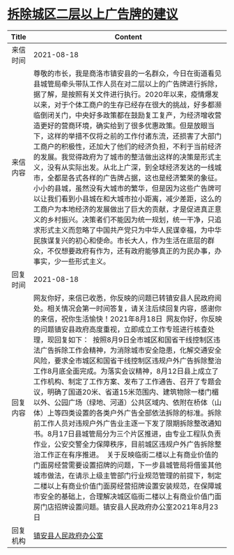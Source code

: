 # <a href="http://www.shangluo.gov.cn/zmhd/ldxxxx.jsp?urltype=leadermail.LeaderMailContentUrl&wbtreeid=1112&leadermailid=7686">拆除城区二层以上广告牌的建议</a>
|Title|Content|
|:---:|---|
|来信时间|2021-08-18|
|来信内容|尊敬的市长，我是商洛市镇安县的一名群众，今日在街道看见县城管局牵头带队工作人员在对二层以上的广告牌进行拆除，据了解，是按照有关文件进行执行。2020年以来，疫情爆发以来，对于个体工商户的生存已经存在很大的挑战，好多都濒临倒闭关门，中央好多政策都在鼓励复工复产，为经济增收营造更好的营商环境，确实给到了很多优惠政策。但是放眼当下，这样的举措不仅将之前的工作付诸东流，还损害了大部门工商户的积极性，还加大了他们的经济负担，不利于当前经济的发展。我觉得政府为了城市的整洁做出这样的决策是形式主义，没有从实际出发。从北上广深，到全球经济发达的一线城市，全都是各式各样的广告牌占据，这也是经济繁荣的象征。小小的县城，虽然没有大城市的繁华，但是因为这些广告牌可以让我们看到小县城在和大城市拉小距离，减少差距，这么的工商户为本地经济的发展做出了巨大的贡献，才是促进真正意义的乡村振兴。决策者们不能因为统一规划，统一干净，只追求形式主义而忽略了中国共产党只为中华人民谋幸福，为中华民族谋复兴的初心和使命。市长大人，作为生活在底层的群众，不仅想要政府有作为，还有政府能够真正的为民办事，办事实，少一些形式主义。|
|回复时间|2021-08-18|
|回复内容|网友你好，来信已收悉，你反映的问题已转镇安县人民政府阅处。相关情况会第一时间答复，请关注后续回复内容，感谢你的来信，祝你生活愉快！2021年8月18日  网友你好，你反映的问题镇安县政府高度重视，立即成立工作专班进行核查处理，现回复如下：  按照8月9日全市城区和国省干线控制区违法广告拆除工作会精神，为消除城市安全隐患，化解交通安全风险，要求全市城区和国省干线控制区违规户外广告拆除整治工作8月底全面完成。为落实会议精神，8月12日县上成立了工作机构、制定了工作方案、发布了工作通告、召开了专题会议，明确了国道20米、省道15米范围内、建筑物除一楼门楣以外、公园广场（绿地、河道）公共区域内、依附在桥体（山体）上等四类设置的各类户外广告全部依法拆除的标准。拆除前工作人员对违规户外广告业主逐一下发了限期拆除整改通知书。8月17日县城管局分为三个片区推进，由专业工程队负责作业，公安交警全力保障秩序，目前城区违规户外广告拆除整治工作正在有序推进。  关于反映临街二楼以上有商业价值的门面房经营需要设置招牌的问题，下一步县城管局将借鉴其他城市做法，在请示上级主管部门行业规范管理的前提下，制定二楼以上有商业价值门面房经营招牌设置安装规范，在保障城市安全的基础上，合理解决城区临街二楼以上有商业价值门面房门店招牌设置问题。镇安县人民政府办公室2021年8月23日|
|回复机构|<a href="../../categories/agencies/镇安县人民政府办公室.md">镇安县人民政府办公室</a>|
